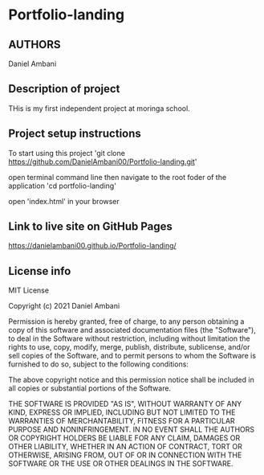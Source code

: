 # Portfolio-landing

## AUTHORS
Daniel Ambani
  
## Description of project
THis is my first independent project at moringa school.

## Project setup instructions
To start using this project
 'git clone https://github.com/DanielAmbani00/Portfolio-landing.git'
 
 open terminal command line then navigate to the root foder of the application 'cd portfolio-landing'

 open 'index.html' in your browser
 
 ## Link to live site on GitHub Pages
 https://danielambani00.github.io/Portfolio-landing/
 
 ## License info
 MIT License

Copyright (c) 2021 Daniel Ambani

Permission is hereby granted, free of charge, to any person obtaining a copy
of this software and associated documentation files (the "Software"), to deal
in the Software without restriction, including without limitation the rights
to use, copy, modify, merge, publish, distribute, sublicense, and/or sell
copies of the Software, and to permit persons to whom the Software is
furnished to do so, subject to the following conditions:

The above copyright notice and this permission notice shall be included in all
copies or substantial portions of the Software.

THE SOFTWARE IS PROVIDED "AS IS", WITHOUT WARRANTY OF ANY KIND, EXPRESS OR
IMPLIED, INCLUDING BUT NOT LIMITED TO THE WARRANTIES OF MERCHANTABILITY,
FITNESS FOR A PARTICULAR PURPOSE AND NONINFRINGEMENT. IN NO EVENT SHALL THE
AUTHORS OR COPYRIGHT HOLDERS BE LIABLE FOR ANY CLAIM, DAMAGES OR OTHER
LIABILITY, WHETHER IN AN ACTION OF CONTRACT, TORT OR OTHERWISE, ARISING FROM,
OUT OF OR IN CONNECTION WITH THE SOFTWARE OR THE USE OR OTHER DEALINGS IN THE
SOFTWARE.
